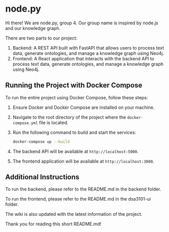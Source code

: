 # node.py

Hi there! We are node.py, group 4. Our group name is inspired by node.js and our knowledge graph. 

There are two parts to our project:
1. Backend: A REST API built with FastAPI that allows users to process text data, generate ontologies, and manage a knowledge graph using Neo4j.
2. Frontend: A React application that interacts with the backend API to process text data, generate ontologies, and manage a knowledge graph using Neo4j.

## Running the Project with Docker Compose

To run the entire project using Docker Compose, follow these steps:

1. Ensure Docker and Docker Compose are installed on your machine.
2. Navigate to the root directory of the project where the `docker-compose.yml` file is located.
3. Run the following command to build and start the services:

   ```bash
   docker-compose up --build
   ```

4. The backend API will be available at `http://localhost:5000`.
5. The frontend application will be available at `http://localhost:3000`.

## Additional Instructions

To run the backend, please refer to the README.md in the backend folder.

To run the frontend, please refer to the README.md in the dsa3101-ui folder.

The wiki is also updated with the latest information of the project.

Thank you for reading this short README.md!
